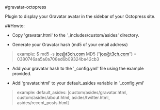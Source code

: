 #gravatar-octopress

Plugin to display your Gravatar avatar in the sidebar of your Octopress site.

##Howto:

- Copy 'gravatar.html' to the '_includes/custom/asides' directory.

- Generate your Gravatar hash (md5 of your email address)

> example:
> $ md5 -s joe@t3ch.com
> MD5 ("joe@t3ch.com") = 0380746aa5a0a708ed6b09324be42cb3

- Add your gravatar hash to the '_config.yml' file using the example provided.

- Add 'gravatar.html' to your default_asides variable in '_config.yml'

> example:
> default_asides: [custom/asides/gravatar.html, custom/asides/about.html, asides/twitter.html, asides/recent_posts.html]